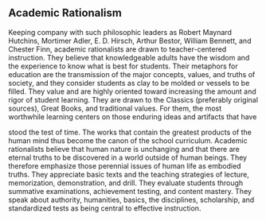 ## Academic Rationalism

Keeping company with such philosophic leaders as Robert Maynard Hutchins, Mortimer Adler, E. D. Hirsch, Arthur Bestor, William Bennett, and Chester Finn, academic rationalists are drawn to teacher-centered instruction. They believe that knowledgeable adults have the wisdom and the experience to know what is best for students. Their metaphors for education are the transmission of the major concepts, values, and truths of society, and they consider students as clay to be molded or vessels to be filled. They value and are highly oriented toward increasing the amount and rigor of student learning. They are drawn to the Classics (preferably original sources), Great Books, and traditional values. For them, the most worthwhile learning centers on those enduring ideas and artifacts that have

stood the test of time. The works that contain the greatest products of the human mind thus become the canon of the school curriculum. Academic rationalists believe that human nature is unchanging and that there are eternal truths to be discovered in a world outside of human beings. They therefore emphasize those perennial issues of human life as embodied truths. They appreciate basic texts and the teaching strategies of lecture, memorization, demonstration, and drill. They evaluate students through summative examinations, achievement testing, and content mastery. They speak about authority, humanities, basics, the disciplines, scholarship, and standardized tests as being central to effective instruction.